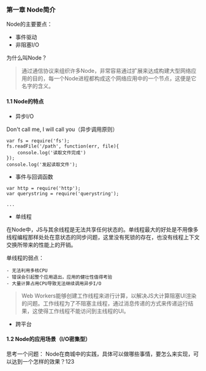 ### 第一章 Node简介

Node的主要要点：

* 事件驱动
* 非阻塞I/O

为什么叫Node？

> 通过通信协议来组织许多Node，非常容易通过扩展来达成构建大型网络应用的目的，每一个Node进程都构成这个网络应用中的一个节点，这便是它名字的含义。

#### 1.1 Node的特点

* 异步I/O
    
Don't call me, I will call you（异步调用原则）
```
var fs = require('fs');
fs.readFile('/path', function(err, file){
    console.log('读取文件完成')
});
console.log('发起读取文件');
```
* 事件与回调函数

```
var http = require('http');
var querystring = require('querystring');

...
```
* 单线程

在Node中，JS与其余线程是无法共享任何状态的。单线程最大的好处是不用像多线程编程那样处处在意状态的同步问题，这里没有死锁的存在，也没有线程上下文交换所带来的性能上的开销。

单线程的弱点：

    - 无法利用多核CPU
    - 错误会引起整个应用退出，应用的健壮性值得考验
    - 大量计算占用CPU导致无法继续调用异步I/O
    
> Web Workers能够创建工作线程来进行计算，以解决JS大计算阻塞UI渲染的问题。工作线程为了不阻塞主线程，通过消息传递的方式来传递运行结果，这使得工作线程不能访问到主线程的UI。

* 跨平台

#### 1.2 Node的应用场景（I/O密集型）

思考一个问题： Node在商城中的实践，具体可以做哪些事情，要怎么来实现，可以达到一个怎样的效果？123
